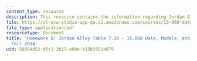 ```yaml
---
content_type: resource
description: This resource contains the information regarding Jordan Alloy Table 7.38.
file: https://ol-ocw-studio-app-qa.s3.amazonaws.com/courses/15-060-data-models-and-decisions-fall-2014/50364d52d6c12b17a08eb18b3351a079_MIT15_060F14_HW6-Jordan.pdf
file_type: application/pdf
resourcetype: Document
title: 'Homework 6: Jordan Alloy Table 7.38 - 15.060 Data, Models, and Decisions -
  Fall 2014'
uid: 50364d52-d6c1-2b17-a08e-b18b3351a079
---
```


